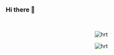 ### Hi there 👋

<!--
**inier/inier** is a ✨ _special_ ✨ repository because its `README.md` (this file) appears on your GitHub profile.

Here are some ideas to get you started:

- 🔭 I’m currently working on ...
- 🌱 I’m currently learning ...
- 👯 I’m looking to collaborate on ...
- 🤔 I’m looking for help with ...
- 💬 Ask me about ...
- 📫 How to reach me: ...
- 😄 Pronouns: ...
- ⚡ Fun fact: ...

-->

<br>

<p align="center"> <img src="https://github-readme-stats.vercel.app/api?username=hai2007&show_icons=true&theme=light" alt="hrt" /> </p>

<p align="center"> <img src="https://github-readme-stats.vercel.app/api/top-langs/?username=hai2007&show_icons=true&layout=compact&theme=light"" alt="hrt" /> </p>
